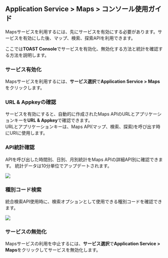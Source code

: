 ﻿## Application Service > Maps > コンソール使用ガイド

Mapsサービスを利用するには、先にサービスを有効にする必要があります。サービスを有効にした後、マップ、検索、探索APIを利用できます。

ここでは**TOAST Console**でサービスを有効化、無効化する方法と統計を確認する方法を説明します。

### サービス有効化

Mapsサービスを利用するには、**サービス選択**で**Application Service > Maps**をクリックします。

### URL & Appkeyの確認
サービスを有効にすると、自動的に作成されたMaps APIのURLとアプリケーションキーを**URL & Appkey**で確認できます。<br>
URLとアプリケーションキーは、Maps API(マップ、検索、探索)を呼び出す時にURIに使用します。

###  API統計確認
APIを呼び出した時間別、日別、月別統計をMaps APIの詳細API別に確認できます。
統計データは10分単位でアップデートされます。

![](http://static.toastoven.net/prod_maps/img_02.JPG)

### 種別コード検索
統合検索API使用時に、検索オプションとして使用できる種別コードを確認できます。

![](http://static.toastoven.net/prod_maps/img_03.JPG)

### サービスの無効化
Mapsサービスの利用を中止するには、**サービス選択**で**Application Service > Maps**をクリックしてサービスを無効化します。

